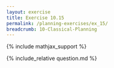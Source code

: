 ```yaml
---
layout: exercise
title: Exercise 10.15
permalink: /planning-exercises/ex_15/
breadcrumb: 10-Classical-Planning
---
```


{% include mathjax_support %}

<div><i class="arrow-up loader" data-chapter="planning-exercises" data-exercise="ex_15" data-rating="0"></i></div>
{% include_relative question.md %}
